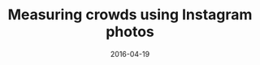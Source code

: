 ---
title: "Measuring crowds using Instagram photos"
collection: talks
type: "Contributed talk"
permalink: /talks/2016-04-19-talk-14
venue: "Data Natives"
date: 2016-04-19
location: "London, UK"
---
